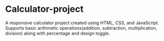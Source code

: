 # Calculator-project
A responsive calculator project created using HTML, CSS, and JavaScript. Supports basic arithmetic operations(addition, subtraction, multiplication, division) along with percentage and design toggle.
